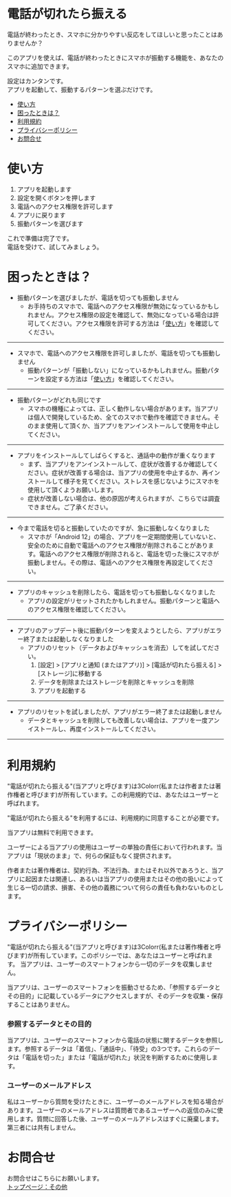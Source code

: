 # 電話が切れたら振える
電話が終わったとき、スマホに分かりやすい反応をしてほしいと思ったことはありませんか？ 

このアプリを使えば、電話が終わったときにスマホが振動する機能を、あなたのスマホに追加できます。

設定はカンタンです。  
アプリを起動して、振動するパターンを選ぶだけです。

- <a href="#quick-start">使い方</a>
- <a href="#faq">困ったときは？</a>
- <a href="#terms-of-service">利用規約</a>
- <a href="#privacy-policy">プライバシーポリシー</a>
- <a href="#contact">お問合せ</a>

# <span id="quick-start">使い方</span>

1. アプリを起動します
1. 設定を開くボタンを押します
1. 電話へのアクセス権限を許可します
1. アプリに戻ります
1. 振動パターンを選びます

これで準備は完了です。  
電話を受けて、試してみましょう。

# <span id="faq">困ったときは？</span>

- 振動パターンを選びましたが、電話を切っても振動しません
  - お手持ちのスマホで、電話へのアクセス権限が無効になっているかもしれません。アクセス権限の設定を確認して、無効になっている場合は許可してください。アクセス権限を許可する方法は「<a href="#quick-start">使い方</a>」を確認してください。

---

- スマホで、電話へのアクセス権限を許可しましたが、電話を切っても振動しません
  - 振動パターンが「振動しない」になっているかもしれません。振動パターンを設定する方法は「<a href="#quick-start">使い方</a>」を確認してください。

---

- 振動パターンがどれも同じです
  - スマホの機種によっては、正しく動作しない場合があります。当アプリは個人で開発しているため、全てのスマホで動作を確認できません。そのまま使用して頂くか、当アプリをアンインストールして使用を中止してください。

---

- アプリをインストールしてしばらくすると、通話中の動作が重くなります
  - まず、当アプリをアンインストールして、症状が改善するか確認してください。症状が改善する場合は、当アプリの使用を中止するか、再インストールして様子を見てください。ストレスを感じないようにスマホを使用して頂くようお願いします。
  - 症状が改善しない場合は、他の原因が考えられますが、こちらでは調査できません。ご了承ください。

---

- 今まで電話を切ると振動していたのですが、急に振動しなくなりました
  - スマホが「Android 12」の場合、アプリを一定期間使用していないと、安全のために自動で電話へのアクセス権限が削除されることがあります。電話へのアクセス権限が削除されると、電話を切った後にスマホが振動しません。その際は、電話へのアクセス権限を再設定してください。

---

- アプリのキャッシュを削除したら、電話を切っても振動しなくなりました
  - アプリの設定がリセットされたかもしれません。振動パターンと電話へのアクセス権限を確認してください。

---

- アプリのアップデート後に振動パターンを変えようとしたら、アプリがエラー終了または起動しなくなりました
  - アプリのリセット（データおよびキャッシュを消去）してを試してださい。
    1. [設定] > [アプリと通知 (またはアプリ)] > [電話が切れたら振える] > [ストレージ]に移動する
    1. データを削除またはストレージを削除とキャッシュを削除
    1. アプリを起動する

---

- アプリのリセットを試しましたが、アプリがエラー終了または起動しません
  - データとキャッシュを削除しても改善しない場合は、アプリを一度アンイストールし、再度インストールしてください。

---

# <span id="terms-of-service">利用規約</span>

"電話が切れたら振える"(当アプリと呼びます)は3Colorr(私または作者または著作権者と呼びます)が所有しています。この利用規約では、あなたはユーザーと呼ばれます。

"電話が切れたら振える\"を利用するには、利用規約に同意することが必要です。

当アプリは無料で利用できます。

ユーザーによる当アプリの使用はユーザーの単独の責任において行われます。当アプリは「現状のまま」で、何らの保証もなく提供されます。

作者または著作権者は、契約行為、不法行為、またはそれ以外であろうと、当アプリに起因または関連し、あるいは当アプリの使用またはその他の扱いによって生じる一切の請求、損害、その他の義務について何らの責任も負わないものとします。

# <span id="privacy-policy">プライバシーポリシー</span>

"電話が切れたら振える"(当アプリと呼びます)は3Colorr(私または著作権者と呼びます)が所有しています。このポリシーでは、あなたはユーザーと呼ばれます。
当アプリは、ユーザーのスマートフォンから一切のデータを収集しません。

当アプリは、ユーザーのスマートフォンを振動させるため、「参照するデータとその目的」に記載しているデータにアクセスしますが、そのデータを収集・保存することはありません。

### 参照するデータとその目的

当アプリは、ユーザーのスマートフォンから電話の状態に関するデータを参照します。参照するデータは「着信」、「通話中」、「待受」の3つです。これらのデータは「電話を切った」または「電話が切れた」状況を判断するために使用します。

### ユーザーのメールアドレス

私はユーザーから質問を受けたときに、ユーザーのメールアドレスを知る場合があります。ユーザーのメールアドレスは質問者であるユーザーへの返信のみに使用します。質問に回答した後、ユーザーのメールアドレスはすぐに廃棄します。第三者には共有しません。

# <span id="contact">お問合せ</span>

お問合せはこちらにお願いします。  
[トップページ：その他](index.md#others)
